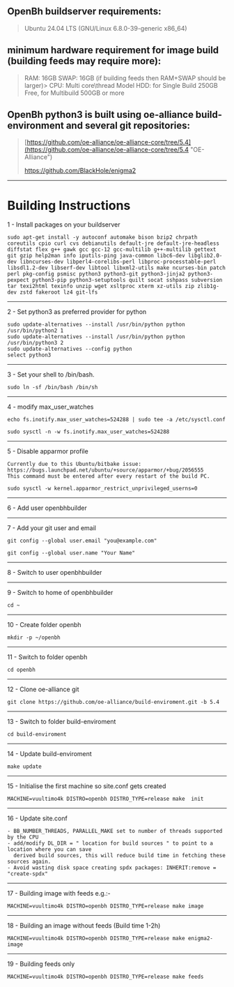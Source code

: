 ## OpenBh buildserver requirements: ##

>Ubuntu 24.04 LTS (GNU/Linux 6.8.0-39-generic x86_64)

## minimum hardware requirement for image build (building feeds may require more):

> RAM:  16GB
> SWAP: 16GB (if building feeds then RAM+SWAP should be larger)>
> CPU:  Multi core\thread Model
> HDD:  for Single Build 250GB Free, for Multibuild 500GB or more

## OpenBh python3 is built using oe-alliance build-environment and several git repositories: ##

> [https://github.com/oe-alliance/oe-alliance-core/tree/5.4](https://github.com/oe-alliance/oe-alliance-core/tree/5.4 "OE-Alliance")
>
> https://github.com/BlackHole/enigma2

----------

# Building Instructions #

1 - Install packages on your buildserver

    sudo apt-get install -y autoconf automake bison bzip2 chrpath coreutils cpio curl cvs debianutils default-jre default-jre-headless diffstat flex g++ gawk gcc gcc-12 gcc-multilib g++-multilib gettext git gzip help2man info iputils-ping java-common libc6-dev libglib2.0-dev libncurses-dev libperl4-corelibs-perl libproc-processtable-perl libsdl1.2-dev libserf-dev libtool libxml2-utils make ncurses-bin patch perl pkg-config psmisc python3 python3-git python3-jinja2 python3-pexpect python3-pip python3-setuptools quilt socat sshpass subversion tar texi2html texinfo unzip wget xsltproc xterm xz-utils zip zlib1g-dev zstd fakeroot lz4 git-lfs

----------
2 - Set python3 as preferred provider for python

	sudo update-alternatives --install /usr/bin/python python /usr/bin/python2 1
	sudo update-alternatives --install /usr/bin/python python /usr/bin/python3 2
	sudo update-alternatives --config python
	select python3

----------
3 - Set your shell to /bin/bash.

    sudo ln -sf /bin/bash /bin/sh

----------
4 - modify max_user_watches

	echo fs.inotify.max_user_watches=524288 | sudo tee -a /etc/sysctl.conf

	sudo sysctl -n -w fs.inotify.max_user_watches=524288

----------
5 - Disable apparmor profile

    Currently due to this Ubuntu/bitbake issue: https://bugs.launchpad.net/ubuntu/+source/apparmor/+bug/2056555
    This command must be entered after every restart of the build PC.

    sudo sysctl -w kernel.apparmor_restrict_unprivileged_userns=0

----------
6 - Add user openbhbuilder

----------
7 - Add your git user and email

    git config --global user.email "you@example.com"

    git config --global user.name "Your Name"

----------
8 - Switch to user openbhbuilder

----------
9 - Switch to home of openbhbuilder

	cd ~

----------
10 - Create folder openbh

	mkdir -p ~/openbh

----------
11 - Switch to folder openbh

	cd openbh

----------
12 - Clone oe-alliance git

    git clone https://github.com/oe-alliance/build-enviroment.git -b 5.4

----------
13 - Switch to folder build-enviroment

	cd build-enviroment

----------
14 - Update build-enviroment

	make update

----------
15 - Initialise the first machine so site.conf gets created

    MACHINE=vuultimo4k DISTRO=openbh DISTRO_TYPE=release make  init

----------
16 - Update site.conf

    - BB_NUMBER_THREADS, PARALLEL_MAKE set to number of threads supported by the CPU
    - add/modify DL_DIR = " location for build sources " to point to a location where you can save
      derived build sources, this will reduce build time in fetching these sources again.
    - Avoid wasting disk space creating spdx packages: INHERIT:remove = "create-spdx"

----------
17 - Building image with feeds  e.g.:-

	MACHINE=vuultimo4k DISTRO=openbh DISTRO_TYPE=release make image

----------
18 - Building an image without feeds (Build time 1-2h)

	MACHINE=vuultimo4k DISTRO=openbh DISTRO_TYPE=release make enigma2-image

----------
19 - Building feeds only

	MACHINE=vuultimo4k DISTRO=openbh DISTRO_TYPE=release make feeds


